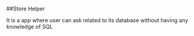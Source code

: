 ##Store Helper

It is a app where user can ask related to its database without having any knowledge of SQL
